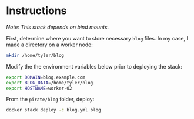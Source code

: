 # Instructions

_Note: This stack depends on bind mounts._

First, determine where you want to store necessary `blog` files. In my case, I made a directory on a worker node:

```bash
mkdir /home/tyler/blog
```

Modify the the environment variables below prior to deploying the stack:

```bash
export DOMAIN=blog.example.com
export BLOG_DATA=/home/tyler/blog
export HOSTNAME=worker-02
```

From the `pirate/blog` folder, deploy:

```bash
docker stack deploy -c blog.yml blog
```